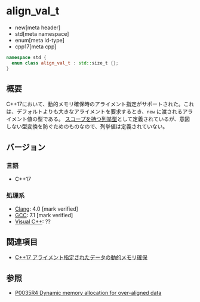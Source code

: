 # align_val_t
* new[meta header]
* std[meta namespace]
* enum[meta id-type]
* cpp17[meta cpp]

```cpp
namespace std {
  enum class align_val_t : std::size_t {};
}
```

## 概要
C++17において、動的メモリ確保時のアライメント指定がサポートされた。これは、デフォルトよりも大きなアライメントを要求するとき、`new` に渡されるアライメント値の型である。
[スコープを持つ列挙型](/lang/cpp11/scoped_enum.md)として定義されているが、意図しない型変換を防ぐためのものなので、列挙値は定義されていない。

## バージョン
### 言語
- C++17

### 処理系
- [Clang](/implementation.md#clang): 4.0 [mark verified]
- [GCC](/implementation.md#gcc): 7.1 [mark verified]
- [Visual C++](/implementation.md#visual_cpp): ??

## 関連項目
- [C++17 アライメント指定されたデータの動的メモリ確保](/lang/cpp17/dynamic_memory_allocation_for_over-aligned_data.md)

## 参照
- [P0035R4 Dynamic memory allocation for over-aligned data](http://www.open-std.org/jtc1/sc22/wg21/docs/papers/2016/p0035r4.html)
